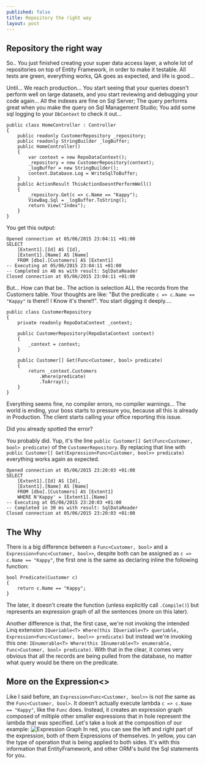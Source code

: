 ```yaml
---
published: false
title: Repository the right way
layout: post
---
```


## Repository the right way

So.. You just finished creating your super data access layer, a whole lot of repositories on top of Entity Framework, in order to make it testable. 
All tests are green, everything works, QA goes as expected, and life is good... 

Until... We reach production... You start seeing that your queries doesn't perform well on large datasets, and you start reviewing and debugging your code again... 
All the indexes are fine on Sql Server;
The query performs great when you make the query on Sql Management Studio;
You add some sql logging to your `DbContext` to check it out...

    public class HomeController : Controller
    {
        public readonly CustomerRepository _repository;
        public readonly StringBuilder _logBuffer;
        public HomeController()
        {
            var context = new RepoDataContext();
            _repository = new CustomerRepository(context);
            _logBuffer = new StringBuilder();
            context.Database.Log = WriteSqlToBuffer;
        }
        public ActionResult ThisActionDoesntPerformWell()
        {
            _repository.Get(c => c.Name == "Kappy");
            ViewBag.Sql = _logBuffer.ToString();
            return View("Index");
        }
    }

You get this output:

    Opened connection at 05/06/2015 23:04:11 +01:00
    SELECT 
        [Extent1].[Id] AS [Id], 
        [Extent1].[Name] AS [Name]
        FROM [dbo].[Customers] AS [Extent1]
    -- Executing at 05/06/2015 23:04:11 +01:00
    -- Completed in 48 ms with result: SqlDataReader
    Closed connection at 05/06/2015 23:04:11 +01:00

But... How can that be.. The action is selection ALL the records from the Customers table. Your thoughts are like: "But the predicate `c => c.Name == "Kappy"` is there!! I Know it's there!!". You start digging it deeply....

    public class CustomerRepository
    {
        private readonly RepoDataContext _context;

        public CustomerRepository(RepoDataContext context)
        {
            _context = context;
        }

        public Customer[] Get(Func<Customer, bool> predicate)
        {
            return _context.Customers
                .Where(predicate)
                .ToArray();
        }
    }

Everything seems fine, no compiler errors, no compiler warnings... The world is ending, your boss starts to pressure you, because all this is already in Production. The client starts calling your office reporting this issue. 

Did you already spotted the error?

You probably did. 
Yup, it's the line `public Customer[] Get(Func<Customer, bool> predicate)` of the `CustomerRepository`.
By replacing that line with `public Customer[] Get(Expression<Func<Customer, bool>> predicate)` everything works again as expected.

    Opened connection at 05/06/2015 23:20:03 +01:00
    SELECT 
        [Extent1].[Id] AS [Id], 
        [Extent1].[Name] AS [Name]
        FROM [dbo].[Customers] AS [Extent1]
        WHERE N'Kappy' = [Extent1].[Name]
    -- Executing at 05/06/2015 23:20:03 +01:00
    -- Completed in 30 ms with result: SqlDataReader
    Closed connection at 05/06/2015 23:20:03 +01:00
    
    
## The Why

There is a big difference between a `Func<Customer, bool>` and a `Expression<Func<Customer, bool>>`, despite both can be assigned as `c => c.Name == "Kappy"`, the first one is the same as declaring inline the following function:

    bool Predicate(Customer c)
    {
        return c.Name == "Kappy";
    }

The later, it doesn't create the function (unless explicitly call `.Compile()`) but represents an expression graph of all the sentences (more on this later).

Another difference is that, the first case, we're not invoking the intended Linq extension `IQueriable<T> Where(this IQueriable<T> queriable, Expression<Func<Customer, bool>> predicate)` but instead we're invoking this one:
`IEnumerable<T> Where(this IEnumerable<T> enumerable, Func<Customer, bool> predicate)`.
With that in the clear, it comes very obvious that all the records are being pulled from the database, no matter what query would be there on the predicate.

## More on the Expression<>

Like I said before, an `Expression<Func<Customer, bool>>` is not the same as the `Func<Customer, bool>`. It doesn't actually execute lambda `c => c.Name == "Kappy"`, like the `Func` does.
Instead, it creates an expression graph composed of miltiple other smaller expressions that in hole represent the lambda that was specified.
Let's take a look at the composition of our example:
![Expression Graph](http://i1299.photobucket.com/albums/ag77/kappyzor/Blog/Expression_zpsqmgbwrno.png)
In red, you can see the left and right part of the expression, both of them Expressions of themselves.
In yellow, you can the type of operation that is being applied to both sides. 
It's with this information that EntityFramework, and other ORM's build the Sql statements for you.
